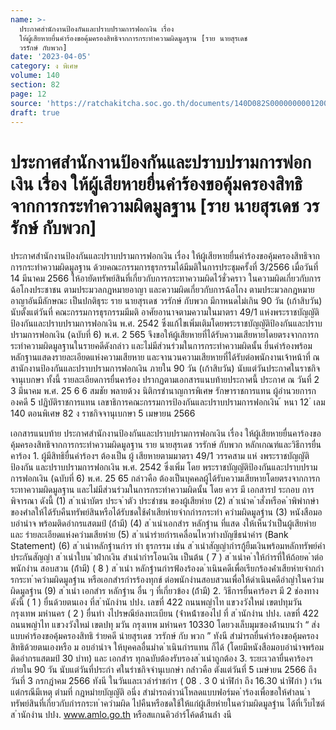 ```yaml
---
name: >-
  ประกาศสำนักงานป้องกันและปราบปรามการฟอกเงิน เรื่อง
  ให้ผู้เสียหายยื่นคำร้องขอคุ้มครองสิทธิจากการกระทำความผิดมูลฐาน [ราย นายสุรเดช
  วรรักษ์ กับพวก]
date: '2023-04-05'
category: ง พิเศษ
volume: 140
section: 82
page: 12
source: 'https://ratchakitcha.soc.go.th/documents/140D082S0000000001200.pdf'
draft: true
---
```


# ประกาศสำนักงานป้องกันและปราบปรามการฟอกเงิน เรื่อง ให้ผู้เสียหายยื่นคำร้องขอคุ้มครองสิทธิจากการกระทำความผิดมูลฐาน [ราย นายสุรเดช วรรักษ์ กับพวก]

ประกาศสำนักงานป้องกันและปราบปรามการฟอกเงิน เรื่อง ให้ผู้เสียหายยื่นคำร้องขอคุ้มครองสิทธิจากการกระทำความผิดมูลฐาน ด้วยคณะกรรมการธุรกรรมได้มีมติในการประชุมครั้งที่ 3/2566 เมื่อวันที่ 14 มีนาคม 2566 ให้อายัดทรัพย์สินที่เกี่ยวกับการกระทาความผิดไว้ชั่วคราว ในความผิดเกี่ยวกับการฉ้อโกงประชาชน ตามประมวลกฎหมายอาญา และความผิดเกี่ยวกับการฉ้อโกง ตามประมวลกฎหมายอาญาอันมีลักษณะ เป็นปกติธุระ ราย นายสุรเดช วรรักษ์ กับพวก มีกาหนดไม่เกิน 90 วัน (เก้าสิบวัน) นับตั้งแต่วันที่ คณะกรรมการธุรกรรมมีมติ อาศัยอานาจตามความในมาตรา 49/1 แห่งพระราชบัญญัติป้องกันและปราบปรามการฟอกเงิน พ.ศ. 2542 ซึ่งแก้ไขเพิ่มเติมโดยพระราชบัญญัติป้องกันและปราบปรามการฟอกเงิน (ฉบับที่ 6) พ.ศ. 2 565 จึงขอให้ผู้เสียหายที่ได้รับความเสียหายโดยตรงจากการกระทำความผิดมูลฐานในรายคดีดังกล่าว และไม่มีส่วนร่วมในการกระทำความผิดนั้น ยื่นคำร้องพร้อมหลักฐานแสดงรายละเอียดแห่งความเสียหาย และจานวนความเสียหายที่ได้รับต่อพนักงานเจ้าหน้าที่ ณ สานักงานป้องกันและปราบปรามการฟอกเงิน ภายใน 90 วัน (เก้าสิบวัน) นับแต่วันประกาศในราชกิจจานุเบกษา ทั้งนี้ รายละเอียดการยื่นคาร้อง ปรากฏตามเอกสารแนบท้ายประกาศนี้ ประกาศ ณ วันที่ 2 3 มีนาคม พ.ศ. 25 6 6 สมชัย พลายด้วง นิติกรชำนาญการพิเศษ รักษาราชการแทน ผู้อำนวยการกองคดี 5 ปฏิบัติราชการแทน เลขาธิการคณะกรรมการป้องกันและปราบปรามการฟอกเงิน ้ หนา 12 ่ เลม 140 ตอนพิเศษ 82 ง ราชกิจจานุเบกษา 5 เมษายน 2566

เอกสารแนบท้าย ประกาศสำนักงานป้องกันและปราบปรามการฟอกเงิน เรื่อง ให้ผู้เสียหายยื่นคาร้องขอคุ้มครองสิทธิจากการกระทำความผิดมูลฐาน ราย นายสุรเดช วรรักษ์ กับพวก หลักเกณฑ์และวิธีการยื่นคาร้อง 1. ผู้มีสิทธิยื่นคำร้องฯ ต้องเป็น ผู้ เสียหายตามมาตรา 49/1 วรรคสาม แห่ งพระราชบัญญัติป้องกัน และปราบปรามการฟอกเงิน พ.ศ. 2542 ซึ่งเพิ่ม โดย พระราชบัญญัติป้องกันและปราบปรามการฟอกเงิน (ฉบับที่ 6) พ.ศ. 25 65 กล่าวคือ ต้องเป็นบุคคลผู้ได้รับความเสียหายโดยตรงจากการกระทาความผิดมูลฐาน และไม่มีส่วนร่วมในการกระทำความผิดนั้น โดย ควร มี เอกสารป ระกอบ การพิจารณา ดังนี้ (1) ส ําเนําบัตร ประจ ําตัว ประชําชน ของผู้เสียหําย (2) ส ําเนําค ําสั่งหรือค ําพิพํากษํา ของศําลให้ได้รับคืนทรัพย์สินหรือได้รับชดใช้ค่ําเสียหํายจํากกํารกระทํา ควํามผิดมูลฐําน (3) หนังสือมอบอํานําจ พร้อมติดอํากรแสตมป์ (ถ้ํามี) (4) ส ําเนําเอกสําร หลักฐําน ที่แสด งให้เห็นว่ําเป็นผู้เสียหํายและ รํายละเอียดแห่งควํามเสียหําย (5) ส ําเนํารํายกํารเคลื่อนไหวทํางบัญชีธนําคําร (Bank Statement) (6) ส ําเนําหลักฐํานกําร ทํา ธุรกรรม เช่น ส ําเนําสัญญํากํารกู้ยืมเงินพร้อมหลักทรัพย์คําประกันสัญญํา ส ําเนําใบน ําฝํากเงิน สําเนํากํารโอนเงิน เป็นต้น ( 7 ) ส ําเนําค ําให้กํารที่ให้ถ้อยค ําต่อ พนักงําน สอบสวน (ถ้ํามี) ( 8 ) ส ําเนํา หลักฐํานกํารฟ้องร้องด ําเนินคดีเพื่อเรียกร้องค่ําเสียหํายจํากกํารกระท ําควํามผิดมูลฐําน หรือเอกสํารกํารร้องทุกข์ ต่อพนักงํานสอบสวนเพื่อให้ดําเนินคดีอําญําในควํามผิดมูลฐําน (9) ส ําเนํา เอกสําร หลักฐําน อื่น ๆ ที่เกี่ยวข้อง (ถ้ํามี) 2. วิธีการยื่นคาร้องฯ มี 2 ช่องทาง ดังนี้ ( 1 ) ยื่นด้วยตนเอง ที่ส ํานักงําน ปปง. เลขที่ 422 ถนนพญําไท แขวงวังใหม่ เขตปทุมวัน กรุงเทพ มหํานคร ( 2 ) ยื่นทํา งไปรษณีย์ลงทะเบียน (จ่ําหน้ําซองไป ที่ ส ํานักงําน ปปง. เลขที่ 422 ถนนพญําไท แขวงวังใหม่ เขตปทุ มวัน กรุงเทพ มหํานคร 10330 โดยวงเล็บมุมซองด้ํานบนว่ํา “ ส่งแบบคําร้องขอคุ้มครองสิทธิ รํายคดี นํายสุรเดช วรรักษ์ กับ พวก ” ทังนี สํามํารถยื่นคําร้องขอคุ้มครองสิทธิด้วยตนเองหรือ ม อบอํานําจ ให้บุคคลอื่นมําด ําเนินกํารแทน ก็ได้ (โดยมีหนังสือมอบอํานําจพร้อมติดอํากรแสตมป์ 30 บําท) และ เอกสําร ทุกฉบับต้องรับรองส ําเนําถูกต้อง 3. ระยะเวลายื่นคาร้องฯ ภํายใน 90 วัน นับแต่วันที่ประกํา ศในรําชกิจจํานุเบกษํา กล่ําวคือ ตังแต่วันที่ 5 เมษํายน 2566 ถึงวันที่ 3 กรกฎําคม 2566 ทังนี ในวันและเวลํารําชกําร ( 08 . 3 0 นําฬิกํา ถึง 16.30 นําฬิกํา ) เว้น แต่กรณีมีเหตุ ตํามที่ กฎหมํายบัญญัติ อนึ่ง สํามํารถดําวน์โหลดแบบฟอร์มค ําร้องเพื่อขอให้ศําลน ําทรัพย์สินที่เกี่ยวกับกํารกระท ําควํามผิด ไปคืนหรือชดใช้ให้แก่ผู้เสียหํายในควํามผิดมูลฐําน ได้ที่เว็บไซต์ ส ํานักงําน ปปง. www.amlo.go.th หรือสแกนคิวอําร์โค้ดด้ํานล่ํา งนี
